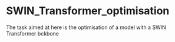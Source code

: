 # SWIN_Transformer_optimisation
The task aimed at here is the optimisation of a model with a SWIN Transformer bckbone
